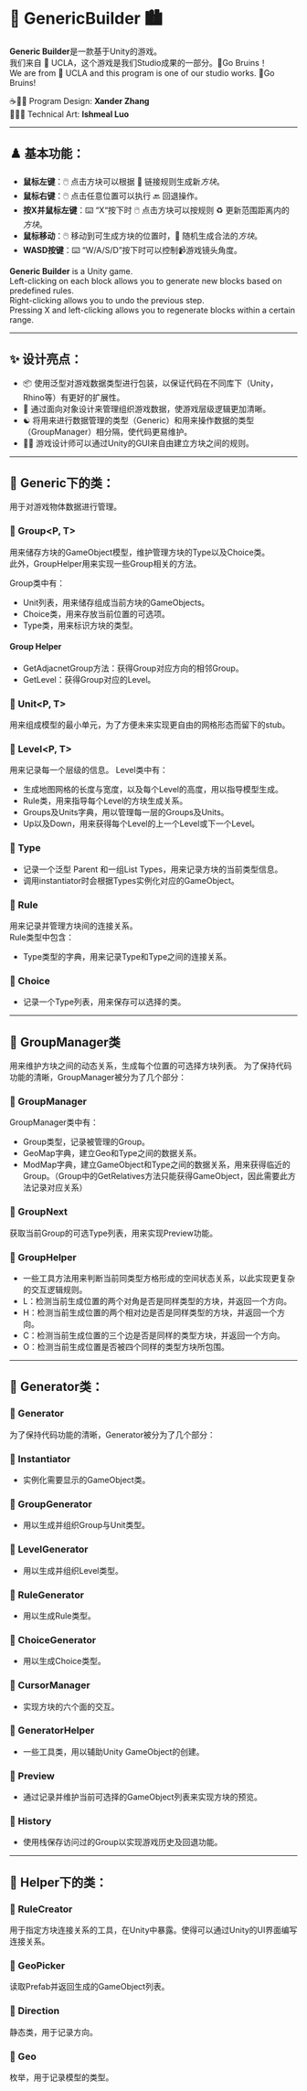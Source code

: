 # 🌆 GenericBuilder 🏙

**Generic Builder**是一款基于Unity的游戏。  
我们来自 🏫 UCLA，这个游戏是我们Studio成果的一部分。🐻Go Bruins！   
We are from 🏫 UCLA and this program is one of our studio works. 🐻Go Bruins! 

☕️🧑‍💻 Program Design:    **Xander Zhang**  
🎨🧑‍🎨 Technical Art:     **Ishmeal Luo** 

---

## ♟️ 基本功能：  

- **鼠标左键**：🖱️ 点击方块可以根据 🔗 链接规则生成新*方块*。  
- **鼠标右键**：🖱️ 点击任意位置可以执行 🔙 回退操作。  
- **按X并鼠标左键**：⌨️ “X“按下时 🖱️ 点击方块可以按规则 ♻️ 更新范围距离内的*方块*。  
- **鼠标移动**：🖱️ 移动到可生成方块的位置时，🎲 随机生成合法的*方块*。
- **WASD按键**：⌨️ “W/A/S/D”按下时可以控制📹游戏镜头角度。

**Generic Builder** is a Unity game.  
Left-clicking on each block allows you to generate new blocks based on predefined rules.  
Right-clicking allows you to undo the previous step.  
Pressing X and left-clicking allows you to regenerate blocks within a certain range.  

---

## ✨ 设计亮点：  

- 📦 使用泛型对游戏数据类型进行包装，以保证代码在不同库下（Unity，Rhino等）有更好的扩展性。  
- 🌲 通过面向对象设计来管理组织游戏数据，使游戏层级逻辑更加清晰。 
- ☯️ 将用来进行数据管理的类型（Generic）和用来操作数据的类型（GroupManager）相分隔，使代码更易维护。  
- 🧑‍🎨 游戏设计师可以通过Unity的GUI来自由建立方块之间的规则。 

---

## 📁 Generic下的类：
用于对游戏物体数据进行管理。  

### 📃 Group<P, T>
用来储存方块的GameObject模型，维护管理方块的Type以及Choice类。  
此外，GroupHelper用来实现一些Group相关的方法。

Group类中有：
 - Unit列表，用来储存组成当前方块的GameObjects。 
 - Choice类，用来存放当前位置的可选项。  
 - Type类，用来标识方块的类型。 

#### Group Helper

- GetAdjacnetGroup方法：获得Group对应方向的相邻Group。
- GetLevel：获得Group对应的Level。

### 📃 Unit<P, T> 
用来组成模型的最小单元，为了方便未来实现更自由的网格形态而留下的stub。 

### 📃 Level<P, T>
用来记录每一个层级的信息。 
Level类中有： 
- 生成地图网格的长度与宽度，以及每个Level的高度，用以指导模型生成。 
- Rule类，用来指导每个Level的方块生成关系。 
- Groups及Units字典，用以管理每一层的Groups及Units。  
- Up以及Down，用来获得每个Level的上一个Level或下一个Level。 

### 📃 Type<T>
- 记录一个泛型<T> Parent 和一组List<T> Types，用来记录方块的当前类型信息。
- 调用instantiator时会根据Types实例化对应的GameObject。
 
### 📃 Rule<T>  
用来记录并管理方块间的连接关系。  
Rule类型中包含：  
- Type类型的字典，用来记录Type和Type之间的连接关系。 

### 📃 Choice<T>
- 记录一个Type列表，用来保存可以选择的类。

---

## 📁 GroupManager类   

用来维护方块之间的动态关系，生成每个位置的可选择方块列表。 
为了保持代码功能的清晰，GroupManager被分为了几个部分：   

### 📃 GroupManager 

GroupManager类中有：  
- Group类型，记录被管理的Group。  
- GeoMap字典，建立Geo和Type之间的数据关系。 
- ModMap字典，建立GameObject和Type之间的数据关系，用来获得临近的Group。（Group中的GetRelatives方法只能获得GameObject，因此需要此方法记录对应关系） 

### 📃 GroupNext

获取当前Group的可选Type列表，用来实现Preview功能。 

### 📃 GroupHelper
- 一些工具方法用来判断当前同类型方格形成的空间状态关系，以此实现更复杂的交互逻辑规则。 
- L：检测当前生成位置的两个对角是否是同样类型的方块，并返回一个方向。  
- H：检测当前生成位置的两个相对边是否是同样类型的方块，并返回一个方向。  
- C：检测当前生成位置的三个边是否是同样的类型方块，并返回一个方向。  
- O：检测当前生成位置是否被四个同样的类型方块所包围。 

---

## 📁 Generator类：  

### 📃 Generator
为了保持代码功能的清晰，Generator被分为了几个部分：
### 📃 Instantiator
- 实例化需要显示的GameObject类。
### 📃 GroupGenerator
- 用以生成并组织Group与Unit类型。
### 📃 LevelGenerator
- 用以生成并组织Level类型。
### 📃 RuleGenerator
- 用以生成Rule类型。
### 📃 ChoiceGenerator
- 用以生成Choice类型。
### 📃 CursorManager
- 实现方块的六个面的交互。
### 📃 GeneratorHelper
- 一些工具类，用以辅助Unity GameObject的创建。
### 📃 Preview
- 通过记录并维护当前可选择的GameObject列表来实现方块的预览。
### 📃 History
- 使用栈保存访问过的Group以实现游戏历史及回退功能。

---

## 📁 Helper下的类：
### 📃 RuleCreator

用于指定方块连接关系的工具，在Unity中暴露。使得可以通过Unity的UI界面编写连接关系。 

### 📃 GeoPicker
读取Prefab并返回生成的GameObject列表。 

### 📃 Direction
静态类，用于记录方向。 

### 📃 Geo
枚举，用于记录模型的类型。 
